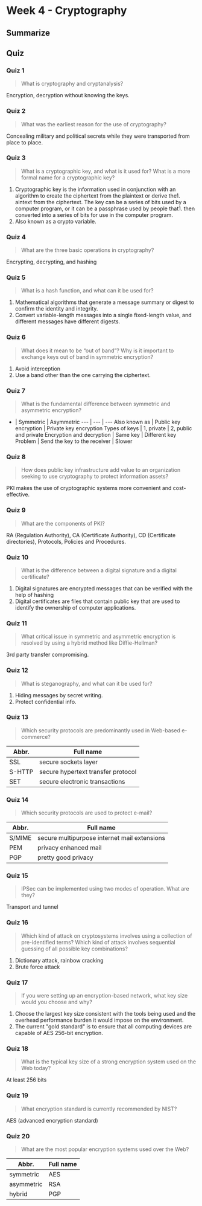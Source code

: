 # Week 4 - Cryptography


## Summarize



## Quiz


### Quiz 1

> What is cryptography and cryptanalysis?

Encryption, decryption without knowing the keys.


### Quiz 2

> What was the earliest reason for the use of cryptography?

Concealing military and political secrets while they were transported from place to place.


### Quiz 3

> What is a cryptographic key, and what is it used for? What is a more formal name for a cryptographic key?

1. Cryptographic key is the information used in conjunction with an algorithm to create the ciphertext from the plaintext or derive the1. aintext from the ciphertext. The key can be a series of bits used by a computer program, or it can be a passphrase used by people that1.  then converted into a series of bits for use in the computer program.
1. Also known as a crypto variable.


### Quiz 4

> What are the three basic operations in cryptography?

Encrypting, decrypting, and hashing


### Quiz 5

> What is a hash function, and what can it be used for?

1. Mathematical algorithms that generate a message summary or digest to confirm the identity and integrity.
1. Convert variable-length messages into a single fixed-length value, and different messages have different digests.


### Quiz 6

> What does it mean to be “out of band”? Why is it important to exchange keys out of band in symmetric encryption?

1. Avoid interception
1. Use a band other than the one carrying the ciphertext.


### Quiz 7

> What is the fundamental difference between symmetric and asymmetric encryption?

- | Symmetric | Asymmetric
--- | --- | ---
Also known as             | Public key encryption           | Private key encryption
Types of keys             | 1, private                      | 2, public and private
Encryption and decryption | Same key                        | Different key
Problem                   | Send the key to the receiver    | Slower


### Quiz 8

> How does public key infrastructure add value to an organization seeking to use cryptography to protect information assets?

PKI makes the use of cryptographic systems more convenient and cost-effective.


### Quiz 9

> What are the components of PKI?

RA (Regulation Authority), CA (Certificate Authority), CD (Certificate directories), Protocols, Policies and Procedures. 


### Quiz 10

> What is the difference between a digital signature and a digital certificate?

1. Digital signatures are encrypted messages that can be verified with the help of hashing
1. Digital certificates are files that contain public key that are used to identify the ownership of computer applications. 


### Quiz 11

> What critical issue in symmetric and asymmetric encryption is resolved by using a hybrid method like Diffie-Hellman?

3rd party transfer compromising.


### Quiz 12

> What is steganography, and what can it be used for?

1. Hiding messages by secret writing.
1. Protect confidential info.


### Quiz 13

> Which security protocols are predominantly used in Web-based e-commerce?

Abbr. | Full name
--- | ---
SSL    | secure sockets layer
S-HTTP | secure hypertext transfer protocol
SET    | secure electronic transactions


### Quiz 14

> Which security protocols are used to protect e-mail?

Abbr. | Full name
--- | ---
S/MIME | secure multipurpose internet mail extensions
PEM    | privacy enhanced mail
PGP    | pretty good privacy


### Quiz 15

> IPSec can be implemented using two modes of operation. What are they?

Transport and tunnel


### Quiz 16

> Which kind of attack on cryptosystems involves using a collection of pre-identified terms? Which kind of attack involves sequential guessing of all possible key combinations?

1. Dictionary attack, rainbow cracking
1. Brute force attack


### Quiz 17

> If you were setting up an encryption-based network, what key size would you choose and why?

1. Choose the largest key size consistent with the tools being used and the overhead performance burden it would impose on the environment.
1. The current "gold standard" is to ensure that all computing devices are capable of AES 256-bit encryption.


### Quiz 18

> What is the typical key size of a strong encryption system used on the Web today?

At least 256 bits


### Quiz 19

> What encryption standard is currently recommended by NIST?

AES (advanced encryption standard)


### Quiz 20

> What are the most popular encryption systems used over the Web?

Abbr. | Full name
--- | ---
symmetric   | AES
asymmetric  | RSA
hybrid      | PGP